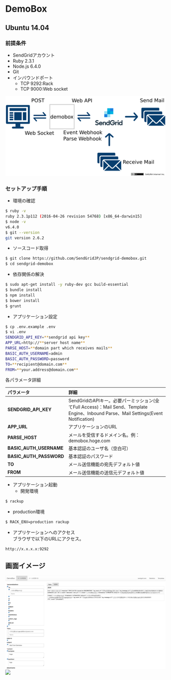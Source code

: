 DemoBox
=============

## Ubuntu 14.04

### 前提条件

- SendGridアカウント
- Ruby 2.3.1
- Node.js 6.4.0
- Git
- インバウンドポート
  - TCP 9292:Rack
  - TCP 9000:Web socket

![](./demobox.png)

### セットアップ手順

- 環境の確認
```bash
$ ruby -v
ruby 2.3.1p112 (2016-04-26 revision 54768) [x86_64-darwin15]
$ node -v
v6.4.0
$ git --version
git version 2.6.2
```

- ソースコード取得
```bash
$ git clone https://github.com/SendGridJP/sendgrid-demobox.git
$ cd sendgrid-demobox
```

- 依存関係の解決
```bash
$ sudo apt-get install -y ruby-dev gcc build-essential
$ bundle install
$ npm install
$ bower install
$ grunt
```

- アプリケーション設定
```bash
$ cp .env.example .env
$ vi .env
SENDGRID_API_KEY=**sendgrid api key**
APP_URL=http://**server host name**
PARSE_HOST=**domain part which receives mails**
BASIC_AUTH_USERNAME=admin
BASIC_AUTH_PASSWORD=password
TO=**recipient@domain.com**
FROM=**your.address@domain.com**
```
各パラメータ詳細  

|パラメータ           |詳細                          |
|:--------------------|:------------------------------------|
|**SENDGRID_API_KEY**|SendGridのAPIキー。必要パーミッション(全てFull Access)：Mail Send、Template Engine、Inbound Parse、Mail Settings(Event Notification)|
|**APP_URL**          |アプリケーションのURL            |
|**PARSE_HOST**       |メールを受信するドメイン名。例：demobox.hoge.com        |
|**BASIC_AUTH_USERNAME**|基本認証のユーザ名（空白可）             |
|**BASIC_AUTH_PASSWORD**|基本認証のパスワード             |
|**TO**              |メール送信機能の宛先デフォルト値    |
|**FROM**              |メール送信機能の送信元デフォルト値    |

- アプリケーション起動
  - 開発環境
```bash
$ rackup
```
  - production環境
```bash
$ RACK_ENV=production rackup
```

- アプリケーションへのアクセス  
ブラウザで以下のURLにアクセス。
```text
http://x.x.x.x:9292
```

## 画面イメージ

![](./sendemail.png)
![](./receiveemail.png)
